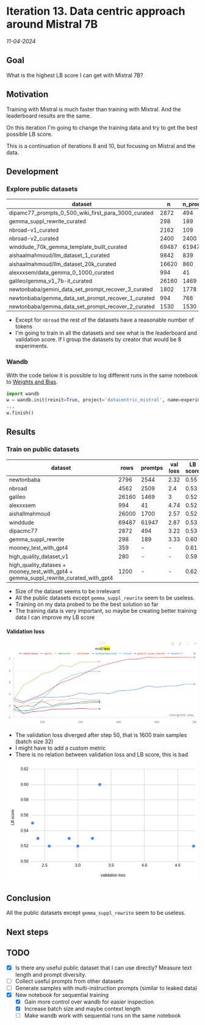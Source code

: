 # Iteration 13. Data centric approach around Mistral 7B

_11-04-2024_

## Goal

What is the highest LB score I can get with Mistral 7B?

## Motivation

Training with Mistral is much faster than training with Mixtral. And the leaderboard results are the same.

On this iteration I'm going to change the training data and try to get the best possible LB score.

This is a continuation of iterations 8 and 10, but focusing on Mistral and the data.

## Development

### Explore public datasets

| dataset                                             | n     | n_prompts | ratio | median_tokens |
|-----------------------------------------------------|-------|-----------|-------|---------------|
| dipamc77_prompts_0_500_wiki_first_para_3000_curated | 2872  | 494       | 0.17  | 215           |
| gemma_suppl_rewrite_curated                         | 298   | 189       | 0.63  | 171           |
| nbroad-v1_curated                                   | 2162  | 109       | 0.05  | 1120          |
| nbroad-v2_curated                                   | 2400  | 2400      | 1.00  | 1135          |
| winddude_70k_gemma_template_built_curated           | 69487 | 61947     | 0.89  | 666           |
| aishaalmahmoud/llm_dataset_1_curated                | 9842  | 839       | 0.09  | 197           |
| aishaalmahmoud/llm_dataset_20k_curated              | 16620 | 860       | 0.05  | 198           |
| alexxxsem/data_gemma_0_1000_curated                 | 994   | 41        | 0.04  | 174           |
| galileo/gemma_v1_7b-it_curated                      | 26160 | 1469      | 0.06  | 427           |
| newtonbaba/gemini_data_set_prompt_recover_3_curated | 1802  | 1778      | 0.99  | 198           |
| newtonbaba/gemma_data_set_prompt_recover_1_curated  | 994   | 766       | 0.77  | 418           |
| newtonbaba/gemma_data_set_prompt_recover_2_curated  | 1530  | 1530      | 1.00  | 604           |

- Except for `nbroad` the rest of the datasets have a reasonable number of tokens
- I'm going to train in all the datasets and see what is the leaderboard and validation score. If I group
  the datasets by creator that would be 8 experiments.

### Wandb

With the code below it is possible to log different runs in the same notebook to [Weights and Bias](https://wandb.ai/guillermobarbadillo/datacentric_mistral?nw=nwuserguillermobarbadillo).

```python
import wandb
w = wandb.init(reinit=True, project='datacentric_mistral', name=experiment_name)
...
w.finish()
```

## Results

### Train on public datasets

| dataset                                                                                     | rows  | promtps | val loss | LB score |
|---------------------------------------------------------------------------------------------|-------|---------|----------|----------|
| newtonbaba                                                                                  | 2796  | 2544    | 2.32     | 0.55     |
| nbroad                                                                                      | 4562  | 2509    | 2.4      | 0.53     |
| galileo                                                                                     | 26160 | 1469    | 3        | 0.52     |
| alexxxsem                                                                                   | 994   | 41      | 4.74     | 0.52     |
| aishallmahmoud                                                                              | 26000 | 1700    | 2.57     | 0.52     |
| winddude                                                                                    | 69487 | 61947   | 2.87     | 0.53     |
| dipacmc77                                                                                   | 2872  | 494     | 3.22     | 0.53     |
| gemma_suppl_rewrite                                                                         | 298   | 189     | 3.33     | 0.60     |
| mooney_test_with_gpt4                                                                       | 359   | -       | -        | 0.61     |
| high_quality_dataset_v1                                                                     | 280   | -       | -        | 0.59     |
| high_quality_datases +<br>mooney_test_with_gpt4 + <br>gemma_suppl_rewrite_curated_with_gpt4 | 1200  | -       | -        | 0.62     |

- Size of the dataset seems to be irrelevant
- All the public datasets except `gemma_suppl_rewrite` seem to be useless.
- Training on my data probed to be the best solution so far
- The training data is very important, so maybe be creating better training data I can improve my LB score

#### Validation loss

![validation loss evolution](res/2024-04-12-09-44-27.png)

- The validation loss diverged after step 50, that is 1600 train samples (batch size 32)
- I might have to add a custom metric
- There is no relation between validation loss and LB score, this is bad

![validation loss vs lb score](res/2024-04-12-09-48-54.png)

## Conclusion

All the public datasets except `gemma_suppl_rewrite` seem to be useless.

## Next steps

## TODO

- [x] Is there any useful public dataset that I can use directly? Measure text length and prompt diversity.
- [ ] Collect useful prompts from other datasets
- [ ] Generate samples with multi-instruction prompts (similar to leaked data)
- [x] New notebook for sequential training
  - [x] Gain more control over wandb for easier inspection
  - [x] Increase batch size and maybe context length
  - [ ] Make wandb work with sequential runs on the same notebook
